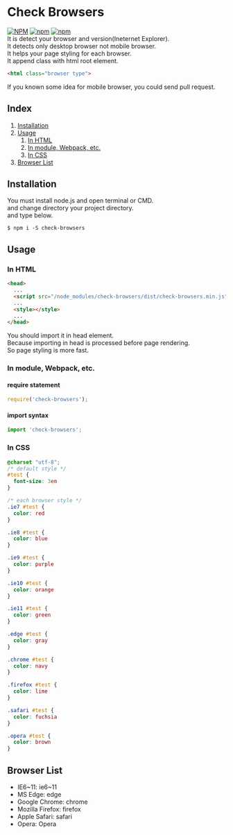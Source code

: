 # Check Browsers
[![NPM](https://nodei.co/npm/check-browsers.png)](https://www.npmjs.com/package/check-browsers)
[![npm](https://img.shields.io/npm/dt/check-browsers.svg?style=plastic)]()
[![npm](https://img.shields.io/npm/v/check-browsers.svg?style=plastic)]()  
It is detect your browser and version(Ineternet Explorer).  
It detects only desktop browser not mobile browser.  
It helps your page styling for each browser.  
It append class with html root element.  
```html
<html class="browser type">
```
If you known some idea for mobile browser, you could send pull request.

## Index
1. [Installation](#installation)
2. [Usage](#usage)
    1. [In HTML](#in-html)
    2. [In module, Webpack, etc.](#in-module-webpack-etc)
    3. [In CSS](#in-css)
3. [Browser List](#browser-list)

## Installation
You must install node.js and open terminal or CMD.  
and change directory your project directory.  
and type below.
```
$ npm i -S check-browsers
```

## Usage
### In HTML
```html
<head>
  ...
  <script src="/node_modules/check-browsers/dist/check-browsers.min.js"></script>
  ...
  <style></style>
  ...
</head>
```
You should import it in head element.  
Because importing in head is processed before page rendering.  
So page styling is more fast.

### In module, Webpack, etc.
#### require statement
```javascript
require('check-browsers');
```

#### import syntax
```javascript
import 'check-browsers';
```

### In CSS
```css
@charset "utf-8";
/* default style */
#test {
  font-size: 3em
}

/* each browser style */
.ie7 #test {
  color: red
}

.ie8 #test {
  color: blue
}

.ie9 #test {
  color: purple
}

.ie10 #test {
  color: orange
}

.ie11 #test {
  color: green
}

.edge #test {
  color: gray
}

.chrome #test {
  color: navy
}

.firefox #test {
  color: lime
}

.safari #test {
  color: fuchsia
}

.opera #test {
  color: brown
}
```

## Browser List
* IE6~11: ie6~11
* MS Edge: edge
* Google Chrome: chrome
* Mozilla Firefox: firefox
* Apple Safari: safari
* Opera: Opera